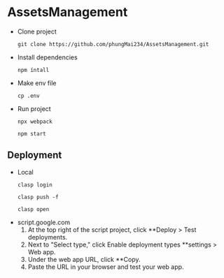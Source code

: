 # AssetsManagement
- Clone project 
  ```
  git clone https://github.com/phungMai234/AssetsManagement.git
  ```
- Install dependencies 
  ```
  npm íntall
- Make env file 
  ```
  cp .env
- Run project
  ```
  npx webpack 
  ```
  ```
  npm start 
## Deployment
- Local
  ```
  clasp login
  ```
  ```
  clasp push -f 
  ```
  ```
  clasp open
- script.google.com
  1. At the top right of the script project, click **Deploy > Test deployments.
  2. Next to "Select type," click Enable deployment types **settings > Web app.
  3. Under the web app URL, click **Copy.
  4. Paste the URL in your browser and test your web app.
  
